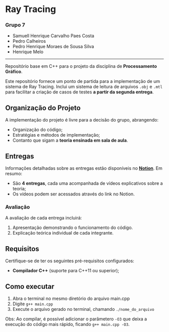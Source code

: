 # Ray Tracing

### Grupo 7
- Samuell Henrique Carvalho Paes Costa
- Pedro Calheiros
- Pedro Henrique Moraes de Sousa Silva
- Henrique Melo

<hr>

Repositório base em C++ para o projeto da disciplina de **Processamento Gráfico**.

Este repositório fornece um ponto de partida para a implementação de um sistema de Ray Tracing. Inclui um sistema de leitura de arquivos `.obj` e `.mtl` para facilitar a criação de casos de testes **a partir da segunda entrega**.

## Organização do Projeto

A implementação do projeto é livre para a decisão do grupo, abrangendo:
- Organização do código;
- Estratégias e métodos de implementação;
- Contanto que sigam a **teoria ensinada em sala de aula**.

## Entregas

Informações detalhadas sobre as entregas estão disponíveis no **[Notion](https://alabaster-rodent-725.notion.site/Processamento-Gr-fico-156f7123bb6a80d3a4fbf351828ae42e)**. Em resumo:
- São **4 entregas**, cada uma acompanhada de vídeos explicativos sobre a teoria;
- Os vídeos podem ser acessados através do link no Notion.

### **Avaliação**
A avaliação de cada entrega incluirá:
1. Apresentação demonstrando o funcionamento do código.
2. Explicação teórica individual de cada integrante.

## Requisitos

Certifique-se de ter os seguintes pré-requisitos configurados:
- **Compilador C++** (suporte para C++11 ou superior);

## Como executar

1. Abra o terminal no mesmo diretório do arquivo main.cpp
2. Digite `g++ main.cpp` 
3. Execute o arquivo gerado no terminal, chamando `./nome_do_arquivo`

Obs: Ao compilar, é possível adicionar o parâmetero `-O3` que deixa a execução do código mais rápido, ficando `g++ main.cpp -O3`.
